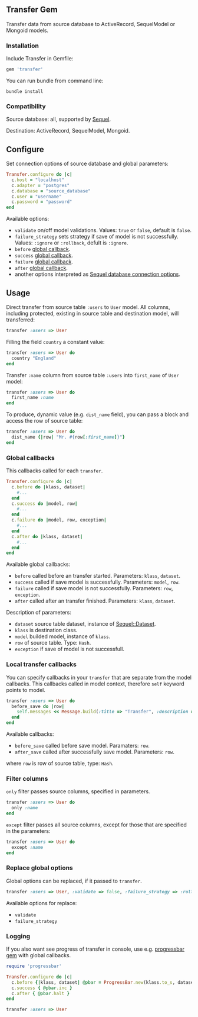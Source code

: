 ## Transfer Gem
Transfer data from source database to ActiveRecord, SequelModel or Mongoid models.

### Installation
Include Transfer in Gemfile:

```ruby
gem 'transfer'
```

You can run bundle from command line:

```console
bundle install
```


### Compatibility
Source database: all, supported by [Sequel](http://sequel.rubyforge.org/documentation.html).

Destination: ActiveRecord, SequelModel, Mongoid.


## Configure
Set connection options of source database and global parameters:

```ruby
Transfer.configure do |c|
  c.host = "localhost"
  c.adapter = "postgres"
  c.database = "source_database"
  c.user = "username"
  c.password = "password"
end
```

Available options:

* `validate` on/off model validations. Values: `true` or `false`, default is `false`.
* `failure_strategy` sets strategy if save of model is not successfully. Values: `:ignore` or `:rollback`, defult is `:ignore`.
* `before` [global callback](#global_callbacks).
* `success` [global callback](#global_callbacks).
* `failure` [global callback](#global_callbacks).
* `after` [global callback](#global_callbacks).
* another options interpreted as [Sequel database connection options](http://sequel.rubyforge.org/rdoc/files/doc/opening_databases_rdoc.html).


## Usage
Direct transfer from source table `:users` to `User` model. All columns, including protected, existing in source table and destination model, will transferred:

```ruby
transfer :users => User
```

Filling the field `country` a constant value:

```ruby
transfer :users => User do
  country "England"
end
```
Transfer `:name` column from source table `:users` into `first_name` of `User` model:

```ruby
transfer :users => User do
  first_name :name
end
```
To produce, dynamic value (e.g. `dist_name` field), you can pass a block and access the row of source table:

```ruby
transfer :users => User do
  dist_name {|row| "Mr. #{row[:first_name]}"}
end
```

### Global callbacks <a name="global_callbacks"/>
This callbacks called for each `transfer`.

```ruby
Transfer.configure do |c|
  c.before do |klass, dataset|
    #...
  end
  c.success do |model, row|
    #...
  end
  c.failure do |model, row, exception|
    #...
  end
  c.after do |klass, dataset|
    #...
  end
end
```
Available global callbacks:

* `before` called before an transfer started. Parameters: `klass`, `dataset`.
* `success` called if save model is successfully. Parameters: `model`, `row`.
* `failure` called if save model is not successfully. Parameters: `row`, `exception`.
* `after` called after an transfer finished. Parameters: `klass`, `dataset`.

Description of parameters:

* `dataset` source table dataset, instance of [Sequel::Dataset](http://sequel.rubyforge.org/rdoc/classes/Sequel/Dataset.html).
* `klass` is destination class.
* `model` builded model, instance of `klass`.
* `row` of source table. Type: `Hash`.
* `exception` if save of model is not successfull.


### Local transfer callbacks
You can specify callbacks in your `transfer` that are separate from the model callbacks. This callbacks called in model context, therefore `self` keyword points to model.

```ruby
transfer :users => User do
  before_save do |row|
    self.messages << Message.build(:title => "Transfer", :description => "Welcome to new site, #{row[:fname]}!")
  end
end
```
Available callbacks:

* `before_save` called before save model. Paramaters: `row`.
* `after_save` called after successfully save model. Parameters: `row`.

where `row` is row of source table, type: `Hash`.


### Filter columns
`only` filter passes source columns, specified in parameters.

```ruby
transfer :users => User do
  only :name
end
```
`except` filter passes all source columns, except for those that are specified in the parameters:

```ruby
transfer :users => User do
  except :name
end
```


### Replace global options
Global options can be replaced, if it passed to `transfer`.

```ruby
transfer :users => User, :validate => false, :failure_strategy => :rollback
```
Available options for replace:

* `validate`
* `failure_strategy`


### Logging
If you also want see progress of transfer in console, use e.g. [progressbar gem](https://github.com/peleteiro/progressbar) with global callbacks.

```ruby
require 'progressbar'

Transfer.configure do |c|
  c.before {|klass, dataset| @pbar = ProgressBar.new(klass.to_s, dataset.count) }
  c.success { @pbar.inc }
  c.after { @pbar.halt }
end

transfer :users => User
```
